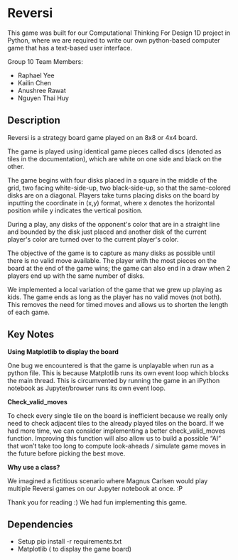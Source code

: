 # Reversi
This game was built for our Computational Thinking For Design 1D project in Python, where we are required to write our own python-based computer game that has a text-based user interface.

Group 10 Team Members:
- Raphael Yee
- Kailin Chen
- Anushree Rawat
- Nguyen Thai Huy

## Description
Reversi is a strategy board game played on an 8x8 or 4x4 board. 

The game is played using identical game pieces called discs (denoted as tiles in the documentation), which are white on one side and black on the other. 

The game begins with four disks placed in a square in the middle of the grid, two facing white-side-up, two black-side-up, so that the same-colored disks are on a diagonal. 
Players take turns placing disks on the board by inputting the coordinate in (x,y) format, where x denotes the horizontal position while y indicates the vertical position. 

During a play, any disks of the opponent's color that are in a straight line and bounded by the disk just placed and another disk of the current player's color are turned over to the current player's color.

The objective of the game is to capture as many disks as possible until there is no valid move available. The player with the most pieces on the board at the end of the game wins; the game can also end in a draw when 2 players end up with the same number of disks.

We implemented a local variation of the game that we grew up playing as kids. The game ends as long as the player has no valid moves (not both). This removes the need for timed moves and allows us to shorten the length of each game.

## Key Notes
**Using Matplotlib to display the board**

One bug we encountered is that the game is unplayable when run as a python file. This is because Matplotlib runs its own event loop which blocks the main thread. This is circumvented by running the game in an iPython notebook as Jupyter/browser runs its own event loop.

**Check_valid_moves**

To check every single tile on the board is inefficient because we really only need to check adjacent tiles to the already played tiles on the board. If we had more time, we can consider implementing a better check_valid_moves function. Improving this function will also allow us to build a possible “AI” that won’t take too long to compute look-aheads / simulate game moves in the future before picking the best move.

**Why use a class?**

We imagined a fictitious scenario where Magnus Carlsen would play multiple Reversi games on our Jupyter notebook at once. :P 

Thank you for reading :) We had fun implementing this game.

## Dependencies
- Setup pip install -r requirements.txt
- Matplotlib ( to display the game board)

